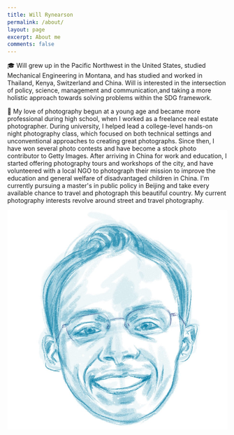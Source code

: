 ```yaml
---
title: Will Rynearson
permalink: /about/
layout: page
excerpt: About me
comments: false
---
```


🎓 Will grew up in the Pacific Northwest in the United States, studied Mechanical Engineering in Montana, and has studied and worked in Thailand, Kenya, Switzerland and China. Will is interested in the intersection of policy, science, management and communication,and taking a  more holistic approach towards solving problems within the SDG framework.

📸 My love of photography begun at a young age and became more professional during high school, when I worked as a freelance real estate photographer. During university, I helped lead a college-level hands-on night photography class, which focused on both technical settings and unconventional approaches to creating great photographs. Since then, I have won several photo contests and have become a stock photo contributor to Getty Images. After arriving in China for work and education, I started offering photography tours and workshops of the city, and have volunteered with a local NGO to photograph their mission to improve the education and general welfare of disadvantaged children in China. I'm currently pursuing a master's in public policy in Beijing and take every available chance to travel and photograph this beautiful country. My current photography interests revolve around street and travel photography.

![Will](/assets/img/avatar.jpg)